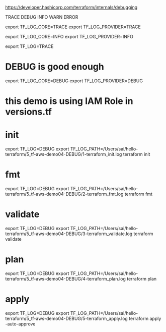 https://developer.hashicorp.com/terraform/internals/debugging

TRACE
DEBUG
INFO
WARN
ERROR

export TF_LOG_CORE=TRACE
export TF_LOG_PROVIDER=TRACE

export TF_LOG_CORE=INFO
export TF_LOG_PROVIDER=INFO

export TF_LOG=TRACE

# DEBUG is good enough
export TF_LOG_CORE=DEBUG
export TF_LOG_PROVIDER=DEBUG

# this demo is using IAM Role in versions.tf


# init
export TF_LOG=DEBUG
export TF_LOG_PATH=/Users/sai/hello-terraform/5_tf-aws-demo04-DEBUG/1-terraform_init.log
terraform init

# fmt
export TF_LOG=DEBUG
export TF_LOG_PATH=/Users/sai/hello-terraform/5_tf-aws-demo04-DEBUG/2-terraform_fmt.log
terraform fmt

# validate
export TF_LOG=DEBUG
export TF_LOG_PATH=/Users/sai/hello-terraform/5_tf-aws-demo04-DEBUG/3-terraform_validate.log
terraform validate

# plan
export TF_LOG=DEBUG
export TF_LOG_PATH=/Users/sai/hello-terraform/5_tf-aws-demo04-DEBUG/4-terraform_plan.log
terraform plan

# apply
export TF_LOG=DEBUG
export TF_LOG_PATH=/Users/sai/hello-terraform/5_tf-aws-demo04-DEBUG/5-terraform_apply.log
terraform apply -auto-approve
